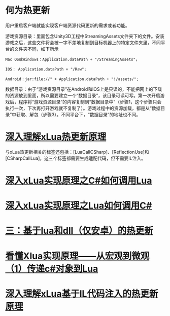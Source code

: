 # 何为热更新
用户重启客户端就能实现客户端资源代码更新的需求或者功能。

游戏资源目录：里面包含Unity3D工程中StreamingAssets文件夹下的文件。安装游戏之后，这些文件将会被一字不差地复制到目标机器上的特定文件夹里，不同平台的文件夹不同，如下所示

    Mac OS或Windows：Application.dataPath + "/StreamingAssets";

    IOS： Application.dataPath + "/Raw";

    Android：jar:file://" + Application.dataPath + "!/assets/";

数据目录：由于“游戏资源目录”在Android和IOS上是只读的，不能把网上的下载的资源放到里面，所以需要建立一个“数据目录”，该目录可读可写。第一次开启游戏后，程序将“游戏资源目录”的内容复制到“数据目录中”（步骤1，这个步骤只会执行一次，下次再打开游戏就不复制了）。游戏过程中的资源加载，都是从“数据目录”中获取、解包（步骤3）。不同平台下，“数据目录”的地址也不同。



# [深入理解xLua热更新原理](https://www.cnblogs.com/gangtie/p/13665727.html)

与xLua热更新相关的标签还包括：[LuaCallCSharp]、[ReflectionUse]和[CSharpCallLua]，这三个标签都需要生成适配代码，但不需要IL注入。

# [深入xLua实现原理之C#如何调用Lua](https://www.cnblogs.com/iwiniwin/p/15323970.html)

# [深入xLua实现原理之Lua如何调用C#](https://www.cnblogs.com/iwiniwin/p/15307368.html)

# [三：基于lua和dll（仅安卓）的热更新](https://zhuanlan.zhihu.com/p/38084743)

# [看懂Xlua实现原理——从宏观到微观（1）传递c#对象到Lua](https://blog.csdn.net/zhongjiezhesyt/article/details/106585594)

# [深入理解xLua基于IL代码注入的热更新原理](https://www.1024sou.com/article/364376.html)
